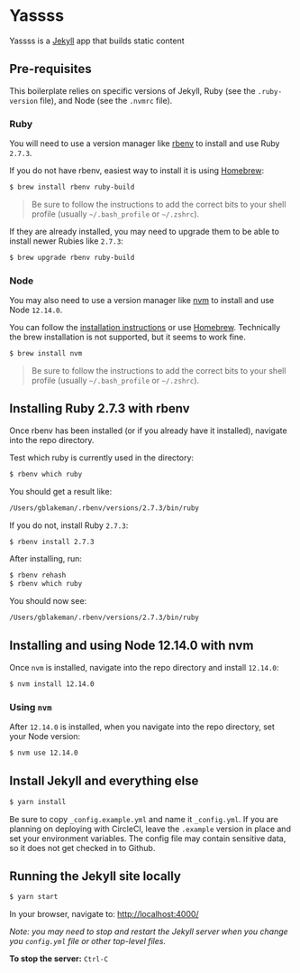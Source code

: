 # Yassss
Yassss is a [Jekyll](https://jekyllrb.com/) app that builds static content

## Pre-requisites

This boilerplate relies on specific versions of Jekyll, Ruby (see the `.ruby-version` file), and Node (see the `.nvmrc` file).

### Ruby

You will need to use a version manager like [rbenv](https://github.com/rbenv/rbenv) to install and use Ruby `2.7.3`.

If you do not have rbenv, easiest way to install it is using [Homebrew](https://github.com/rbenv/rbenv#homebrew-on-macos):

```sh
$ brew install rbenv ruby-build
```

> Be sure to follow the instructions to add the correct bits to your shell profile (usually `~/.bash_profile` or `~/.zshrc`).

If they are already installed, you may need to upgrade them to be able to install newer Rubies like `2.7.3`:

```sh
$ brew upgrade rbenv ruby-build
```

### Node

You may also need to use a version manager like [nvm](https://github.com/nvm-sh/nvm) to install and use Node `12.14.0`.

You can follow the [installation instructions](https://github.com/nvm-sh/nvm/blob/master/README.md#installation-and-update) or use [Homebrew](https://brew.sh). Technically the brew installation is not supported, but it seems to work fine.

```sh
$ brew install nvm
```

> Be sure to follow the instructions to add the correct bits to your shell profile (usually `~/.bash_profile` or `~/.zshrc`).

## Installing Ruby 2.7.3 with rbenv

Once rbenv has been installed (or if you already have it installed), navigate into the repo directory.

Test which ruby is currently used in the directory:

```sh
$ rbenv which ruby
```

You should get a result like:

```sh
/Users/gblakeman/.rbenv/versions/2.7.3/bin/ruby
```

If you do not, install Ruby `2.7.3`:

```sh
$ rbenv install 2.7.3
```

After installing, run:

```sh
$ rbenv rehash
$ rbenv which ruby
```

You should now see:

```sh
/Users/gblakeman/.rbenv/versions/2.7.3/bin/ruby
```

## Installing and using Node 12.14.0 with nvm

Once `nvm` is installed, navigate into the repo directory and install `12.14.0`:
```sh
$ nvm install 12.14.0
```

### Using `nvm`

After `12.14.0` is installed, when you navigate into the repo directory, set your Node version:

```sh
$ nvm use 12.14.0
```

## Install Jekyll and everything else

```sh
$ yarn install
```

Be sure to copy `_config.example.yml` and name it `_config.yml`. If you are planning on deploying with CircleCI, leave the `.example` version in place and set your environment variables. The config file may contain sensitive data, so it does not get checked in to Github.

## Running the Jekyll site locally

```sh
$ yarn start
```

In your browser, navigate to:
[http://localhost:4000/](http://localhost:4000/)

_Note: you may need to stop and restart the Jekyll server when you change you `config.yml` file or other top-level files._

**To stop the server:** `Ctrl-C`
